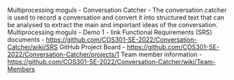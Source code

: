 Multiprocessing moguls - Conversation Catcher - The conversation catcher is used to record a conversation and convert it into structured text that can be analysed to extract the main and important ideas of the conversation.
Multiprocessing moguls - Demo 1 - link
Functional Requirements (SRS) documents - https://github.com/COS301-SE-2022/Conversation-Catcher/wiki/SRS
GitHub Project Board - https://github.com/COS301-SE-2022/Conversation-Catcher/projects/1
Team member information - https://github.com/COS301-SE-2022/Conversation-Catcher/wiki/Team-Members